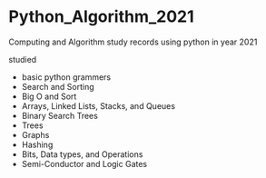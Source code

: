# Python_Algorithm_2021
Computing and Algorithm study records using python in year 2021

studied 
- basic python grammers
- Search and Sorting
- Big O and Sort
- Arrays, Linked Lists, Stacks, and Queues
- Binary Search Trees
- Trees
- Graphs
- Hashing
- Bits, Data types, and Operations
- Semi-Conductor and Logic Gates
